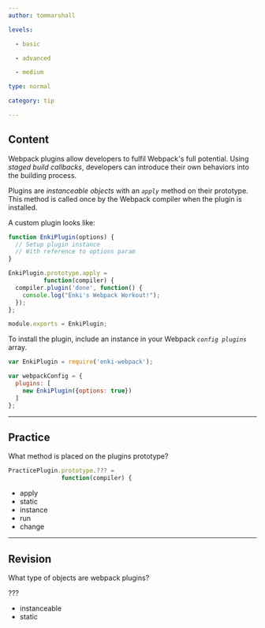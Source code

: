 ```yaml
---
author: tommarshall

levels:

  - basic

  - advanced

  - medium

type: normal

category: tip

---
```

## Content

Webpack plugins allow developers to fulfil Webpack's full potential. Using *staged build callbacks*, developers can introduce their own behaviors into the building process.

Plugins are *instanceable objects* with an *`apply`* method on their prototype. This method is called once by the Webpack compiler when the plugin is installed.

A custom plugin looks like:
```javascript
function EnkiPlugin(options) {
  // Setup plugin instance
  // With reference to options param
}

EnkiPlugin.prototype.apply = 
          function(compiler) {
  compiler.plugin('done', function() {
    console.log("Enki's Webpack Workout!"); 
  });
};

module.exports = EnkiPlugin;
```

To install the plugin, include an instance in your Webpack *`config plugins`* array.
```javascript
var EnkiPlugin = require('enki-webpack');

var webpackConfig = {
  plugins: [
    new EnkiPlugin({options: true})
  ]
};
```

---
## Practice

What method is placed on the plugins prototype? 
```javascript
PracticePlugin.prototype.??? = 
               function(compiler) {
```
* apply
* static
* instance
* run
* change

---
## Revision

What type of objects are webpack plugins?

???

* instanceable
* static